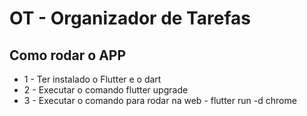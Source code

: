 # OT - Organizador de Tarefas


## Como rodar o APP

<ul> 
    <li>1 - Ter instalado o Flutter e o dart 
    <li>2 - Executar o comando flutter upgrade</li>
    <li>3 - Executar o comando para rodar na  web -  flutter run -d chrome</li>
</li>
</ul>

 

